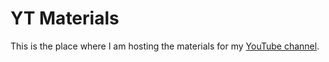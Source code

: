 # YT Materials

This is the place where I am hosting the materials for my [YouTube channel](https://www.youtube.com/@andreigatej6704).
